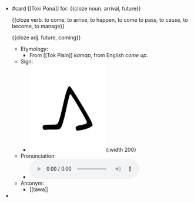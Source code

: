 - #card
  [[Toki Pona]] for:
  {{cloze noun. arrival, future}}
  
  {{cloze verb. to come, to arrive, to happen, to come to pass, to cause, to become, to manage}}
  
  {{cloze adj. future, coming}}
	- Etymology:
		- From [[Tok Pisin]] *kamap*, from English *come up*.
	- Sign:
		- ![Kama_-_sitelen_pona_in_Sonja_Lang's_handwriting.svg](../assets/Kama_-_sitelen_pona_in_Sonja_Lang's_handwriting_1657537030818_0.svg){:width 200}
	- Pronunciation:
		- ![](../assets/Toki_Pona_-_jan_Lakuse_-_kama_1657352920344_0.ogg)
	- Antonym:
		- [[tawa]]
-
